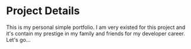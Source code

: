 # Project Details

This is my personal simple portfolio. I am very existed for this project and it's contain my prestige in my family and friends for my developer career. Let's go...